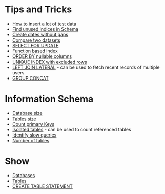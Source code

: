 # Tips and Tricks

- [How to insert a lot of test data](queries/fill_in_test_data.sql)
- [Find unused indices in Schema](queries/find_unused_indices.sql)
- [Create dates without gaps](queries/create_dates_without_gaps.sql)
- [Compare two datasets](queries/compare_two_datasets.sql)
- [SELECT FOR UPDATE](queries/select_for_update.sql)
- [Function based index](queries/function_based_index.sql)
- [ORDER BY nullable columns](queries/order_by_nullable_column.sql)
- [UNIQUE INDEX with excluded rows](queries/unique_index_excluded_rows.sql)
- [LEFT JOIN LATERAL](queries/left_join_lateral.sql) - can be used to fetch recent records of multiple users.
- [GROUP CONCAT](queries/group_concat.sql)

# Information Schema
- [Database size](information_schema/database_size.sql)
- [Tables size](information_schema/tables_size.sql)
- [Count primary Keys](information_schema/count_primary_keys.sql)
- [Isolated tables](information_schema/isolated_tables.sql) - can be used to count referenced tables
- [Identify slow queries](information_schema/indentify_slow_queries.sql)
- [Number of tables](information_schema/number_of_tables.sql)

# Show
- [Databases](show/show_databases.sql)
- [Tables](show/show_tables.sql)
- [CREATE TABLE STATEMENT](show/show_create_table.sql)